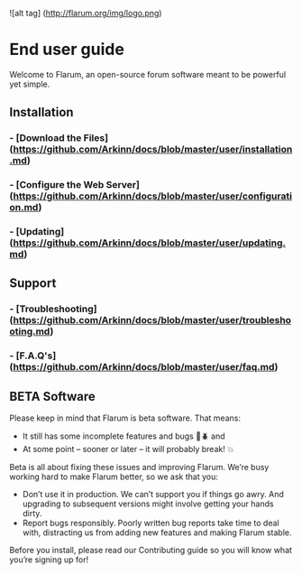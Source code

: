 ![alt tag] (http://flarum.org/img/logo.png)

# End user guide

Welcome to Flarum, an open-source forum software meant to be powerful yet simple.

## Installation
### - [Download the Files] (https://github.com/Arkinn/docs/blob/master/user/installation.md)
### - [Configure the Web Server] (https://github.com/Arkinn/docs/blob/master/user/configuration.md)
### - [Updating] (https://github.com/Arkinn/docs/blob/master/user/updating.md)

## Support
### - [Troubleshooting] (https://github.com/Arkinn/docs/blob/master/user/troubleshooting.md)
### - [F.A.Q's] (https://github.com/Arkinn/docs/blob/master/user/faq.md)


## BETA Software

Please keep in mind that Flarum is beta software. That means:

   - It still has some incomplete features and bugs :bug::beetle: and
   - At some point – sooner or later – it will probably break! :boom:

Beta is all about fixing these issues and improving Flarum. We’re busy working hard to make Flarum better, so we ask that you:

   - Don’t use it in production. We can’t support you if things go awry. And upgrading to subsequent versions might involve getting your hands dirty.
   - Report bugs responsibly. Poorly written bug reports take time to deal with, distracting us from adding new features and making Flarum stable.

Before you install, please read our Contributing guide so you will know what you’re signing up for!
